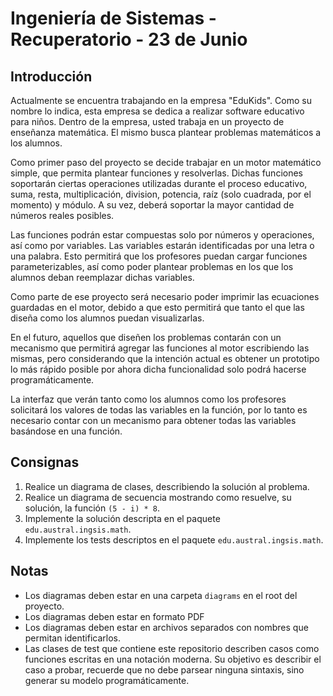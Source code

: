 # Ingeniería de Sistemas - Recuperatorio - 23 de Junio

## Introducción
Actualmente se encuentra trabajando en la empresa "EduKids". Como su nombre lo indica, esta empresa se dedica a realizar software educativo para niños. Dentro de la empresa, usted trabaja en un proyecto de enseñanza matemática. El mismo busca plantear problemas matemáticos a los alumnos.

Como primer paso del proyecto se decide trabajar en un motor matemático simple, que permita plantear funciones y resolverlas. Dichas funciones soportarán ciertas operaciones utilizadas durante el proceso educativo, suma, resta, multiplicación, division, potencia, raíz (solo cuadrada, por el momento) y módulo. A su vez, deberá soportar la mayor cantidad de números reales posibles. 

Las funciones podrán estar compuestas solo por números y operaciones, así como por variables. Las variables estarán identificadas por una letra o una palabra. Esto permitirá que los profesores puedan cargar funciones parameterizables, así como poder plantear problemas en los que los alumnos deban reemplazar dichas variables.

Como parte de ese proyecto será necesario poder imprimir las ecuaciones guardadas en el motor, debido a que esto permitirá que tanto el que las diseña como los alumnos puedan visualizarlas.

En el futuro, aquellos que diseñen los problemas contarán con un mecanismo que permitirá agregar las funciones al motor escribiendo las mismas, pero considerando que la intención actual es obtener un prototipo lo más rápido posible por ahora dicha funcionalidad solo podrá hacerse programáticamente.

La interfaz que verán tanto como los alumnos como los profesores solicitará los valores de todas las variables en la función, por lo tanto es necesario contar con un mecanismo para obtener todas las variables basándose en una función.

## Consignas

1. Realice un diagrama de clases, describiendo la solución al problema. 
2. Realice un diagrama de secuencia mostrando como resuelve, su solución, la función `(5 - i) * 8`.
3. Implemente la solución descripta en el paquete `edu.austral.ingsis.math`.
4. Implemente los tests descriptos en el paquete `edu.austral.ingsis.math`.

## Notas

- Los diagramas deben estar en una carpeta `diagrams` en el root del proyecto. 
- Los diagramas deben estar en formato PDF
- Los diagramas deben estar en archivos separados con nombres que permitan identificarlos.
- Las clases de test que contiene este repositorio describen casos como funciones escritas en una notación moderna. Su objetivo es describir el caso a probar, recuerde que no debe parsear ninguna sintaxis, sino generar su modelo programáticamente. 


